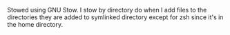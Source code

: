 Stowed using GNU Stow. I stow by directory do when I add files to the directories they are added to symlinked directory except for zsh since it's in the home directory.
